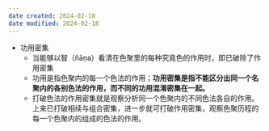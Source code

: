 ```yaml
---
date created: 2024-02-18
date modified: 2024-02-18
---
```

- 功用密集
	- 当能够以智（ñāṇa）看清在色聚里的每种究竟色的作用时，即已破除了作用密集
	- 功用是指色聚内的每一个色法的作用；**功用密集是指不能区分出同一个名聚内的各别色法的作用，而不同的功用混淆密集在一起。**
	- 打破色法的作用密集就是观察分析同一个色聚内的不同色法各自的作用。上来已打破相续与组合密集，进一步就可打破作用密集，观察色聚历程的每一个色聚内的组成的色法的作用。

